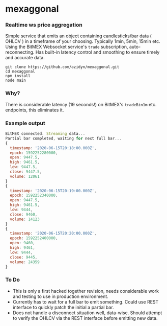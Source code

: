 # mexaggonal

### Realtime ws price aggregation 

Simple service that emits an object containing candlesticks/bar data ( OHLCV ) in a timeframe of your choosing. Typically 1min, 5min, 15min etc.
Using the BitMEX Websocket service's `trade` subscription, auto-reconnecting.
Has built-in latency control and smoothing to ensure timely and accurate data.

```
git clone https://github.com/azidyn/mexaggonal.git
cd mexaggonal
npm install
node main
```

### Why?

There is considerable latency (19 seconds!) on BitMEX's `tradeBin1m` etc. endpoints, this eliminates it.

### Example output
```js
BitMEX connected. Streaming data...
Partial bar completed, waiting for next full bar...
{
  timestamp: '2020-06-15T20:18:00.000Z',
  epoch: 1592252280000,
  open: 9447.5,
  high: 9461.5,
  low: 9447.5,
  close: 9447.5,
  volume: 12061
}
{
  timestamp: '2020-06-15T20:19:00.000Z',
  epoch: 1592252340000,
  open: 9447.5,
  high: 9461.5,
  low: 9444,
  close: 9460,
  volume: 14123
}
{
  timestamp: '2020-06-15T20:20:00.000Z',
  epoch: 1592252400000,
  open: 9460,
  high: 9461,
  low: 9444,
  close: 9445,
  volume: 24359
}

```


### To Do 

- This is only a first hacked together revision, needs considerable work and testing to use in production environment.
- Currently has to wait for a full bar to emit something. Could use REST interface to quickly patch the initial a partial bar. 
- Does not handle a disconnect situation well, data-wise. Should attempt to verify the OHLCV via the REST interface before emitting new data.
